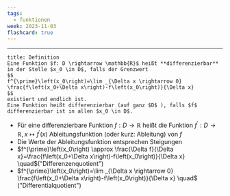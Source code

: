 ```yaml
---
tags:
  - funktionen
week: 2023-11-03
flashcard: true
---
```

***

```ad-important
title: Definition
Eine Funktion $f: D \rightarrow \mathbb{R}$ heißt **differenzierbar** in der Stelle $x_0 \in D$, falls der Grenzwert
$$
f^{\prime}\left(x_0\right)=\lim _{\Delta x \rightarrow 0} \frac{f\left(x_0+\Delta x\right)-f\left(x_0\right)}{\Delta x}
$$
existiert und endlich ist.
Eine Funktion heißt differenzierbar (auf ganz $D$ ), falls $f$ differenzierbar ist in allen $x_0 \in D$.

```

- Für eine differenzierbare Funktion $f: D \rightarrow \mathbb{R}$ heißt die Funktion $f^{\prime}: D \rightarrow \mathbb{R}, x \mapsto f^{\prime}(x)$ Ableitungsfunktion (oder kurz: Ableitung) von $f$
- Die Werte der Ableitungsfunktion entsprechen Steigungen
- $f^{\prime}\left(x_0\right) \approx \frac{\Delta f}{\Delta x}=\frac{f\left(x_0+\Delta x\right)-f\left(x_0\right)}{\Delta x} \quad$("Differenzenquotient")
- $f^{\prime}\left(x_0\right)=\lim _{\Delta x \rightarrow 0} \frac{f\left(x_0+\Delta x\right)-f\left(x_0\right)}{\Delta x} \quad$ ("Differentialquotient")
